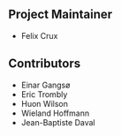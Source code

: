 Project Maintainer
------------------
* Felix Crux


Contributors
------------
* Einar Gangsø
* Eric Trombly
* Huon Wilson
* Wieland Hoffmann
* Jean-Baptiste Daval
